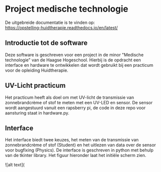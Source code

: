 # Project medische technologie
De uitgebreide documentatie is te vinden op: \
https://opstelling-huidtherapie.readthedocs.io/en/latest/

## Introductie tot de software

Deze software is geschreven voor een project in de minor "Medische technologie"
van de Haagse Hogeschool. Hierbij is de opdracht een interface en hardware te 
ontwikkelen
dat wordt gebruikt bij een practicum voor de opleiding Huidtherapie.

## UV-Licht practicum
Het practicum heeft als doel om met UV-licht de transmissie van zonnebrandcrème
of stof te meten met een UV-LED en sensor. De sensor wordt aangestuurd vanuit
een rapsberry pi, de code in deze repo voor aansturing staat in hardware.py.

## Interface
Het interface biedt twee keuzes, het meten van de transmissie van zonnebrandcrème
of stof (Student) en het uitlezen van data over de sensor voor bugfixing 
(Physics). De interface is geschreven in python met behulp van de tkinter
library. Het figuur hieronder laat het initiële scherm zien.

![alt text](
